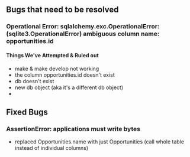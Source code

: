 ## Bugs that need to be resolved

### Operational Error: sqlalchemy.exc.OperationalError: (sqlite3.OperationalError) ambiguous column name: opportunities.id

#### Things We've Attempted & Ruled out

- make & make develop not working
- the column opportunities.id doesn't exist
- db doesn't exist
- new db object (aka it's a different db object)
- 


## Fixed Bugs

### AssertionError: applications must write bytes

 - replaced Opportunities.name with just Opportunities
 (call whole table instead of individual columns)